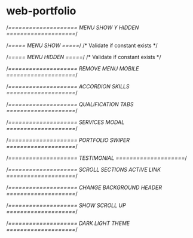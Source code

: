 # web-portfolio
/*==================== MENU SHOW Y HIDDEN ====================*/


/*===== MENU SHOW =====*/
/* Validate if constant exists */


/*===== MENU HIDDEN =====*/
/* Validate if constant exists */


/*==================== REMOVE MENU MOBILE ====================*/


/*==================== ACCORDION SKILLS ====================*/


/*==================== QUALIFICATION TABS ====================*/


/*==================== SERVICES MODAL ====================*/


/*==================== PORTFOLIO SWIPER  ====================*/


/*==================== TESTIMONIAL ====================*/


/*==================== SCROLL SECTIONS ACTIVE LINK ====================*/


/*==================== CHANGE BACKGROUND HEADER ====================*/ 


/*==================== SHOW SCROLL UP ====================*/ 


/*==================== DARK LIGHT THEME ====================*/ 

